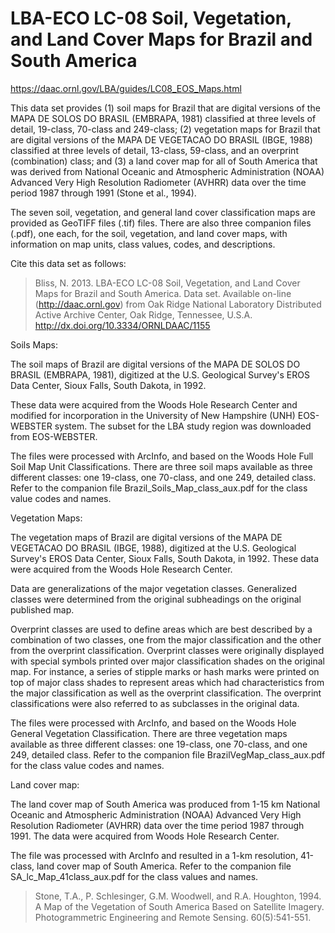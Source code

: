 # LBA-ECO LC-08 Soil, Vegetation, and Land Cover Maps for Brazil and South America

https://daac.ornl.gov/LBA/guides/LC08_EOS_Maps.html

This data set provides (1) soil maps for Brazil that are digital versions of the MAPA DE SOLOS DO BRASIL (EMBRAPA, 1981) classified at three levels of detail, 19-class, 70-class and 249-class; (2) vegetation maps for Brazil that are digital versions of the MAPA DE VEGETACAO DO BRASIL (IBGE, 1988) classified at three levels of detail, 13-class, 59-class, and an overprint (combination) class; and (3) a land cover map for all of South America that was derived from National Oceanic and Atmospheric Administration (NOAA) Advanced Very High Resolution Radiometer (AVHRR) data over the time period 1987 through 1991 (Stone et al., 1994).

The seven soil, vegetation, and general land cover classification maps are provided as GeoTIFF files (.tif) files. There are also three companion files (.pdf), one each, for the soil, vegetation, and land cover maps, with information on  map units, class values, codes, and descriptions.

Cite this data set as follows:

> Bliss, N. 2013. LBA-ECO LC-08 Soil, Vegetation, and Land Cover Maps for Brazil and South America. Data set. Available on-line (http://daac.ornl.gov) from Oak Ridge National Laboratory Distributed Active Archive Center, Oak Ridge, Tennessee, U.S.A. http://dx.doi.org/10.3334/ORNLDAAC/1155

Soils Maps:

The soil maps of Brazil are digital versions of the MAPA DE SOLOS DO BRASIL (EMBRAPA, 1981), digitized at the U.S. Geological Survey's EROS Data Center, Sioux Falls, South Dakota, in 1992.

These data were acquired from the Woods Hole Research Center and modified for incorporation in the University of New Hampshire (UNH) EOS-WEBSTER system. The subset for the LBA study region was downloaded from EOS-WEBSTER.

The files were processed with ArcInfo, and based on the Woods Hole Full Soil Map Unit Classifications. There are three soil maps available as three different classes: one 19-class, one 70-class, and one 249, detailed class. Refer to the companion file Brazil_Soils_Map_class_aux.pdf for the class value codes and names.

Vegetation Maps:

The vegetation maps of Brazil are digital versions of the MAPA DE VEGETACAO DO BRASIL (IBGE, 1988), digitized at the U.S. Geological Survey's EROS Data Center, Sioux Falls, South Dakota, in 1992.  These data were acquired from the Woods Hole Research Center.

Data are generalizations of the major vegetation classes. Generalized classes were determined from the original subheadings on the original published map.

Overprint classes are used to define areas which are best described by a combination of two classes, one from the major classification and the other from the overprint classification. Overprint classes were originally displayed with special symbols printed over major classification shades on the original map. For instance, a series of stipple marks or hash marks were printed on top of major class shades to represent areas which had characteristics from the major classification as well as the overprint classification. The overprint classifications were also referred to as subclasses in the original data.

The files were processed with ArcInfo, and based on the Woods Hole General Vegetation Classification. There are three vegetation maps available as three different classes: one 19-class, one 70-class, and one 249, detailed class. Refer to the companion file BrazilVegMap_class_aux.pdf for the class value codes and names.

Land cover map:

The land cover map of South America  was produced from 1-15 km National Oceanic and Atmospheric Administration (NOAA) Advanced Very High Resolution Radiometer (AVHRR) data over the time period 1987 through 1991. The data were acquired from Woods Hole Research Center.

The file was processed with ArcInfo and resulted in a 1-km resolution, 41-class, land cover map of South America. Refer to the companion file SA_lc_Map_41class_aux.pdf for the class values and names.
> Stone, T.A., P. Schlesinger, G.M. Woodwell, and R.A. Houghton, 1994. A Map of the Vegetation of South America Based on Satellite Imagery. Photogrammetric Engineering and Remote Sensing. 60(5):541-551.
